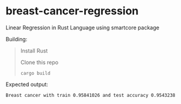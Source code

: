 # breast-cancer-regression
Linear Regression in Rust Language using smartcore package

Building:
> Install Rust 
> 
> Clone this repo 
>
>`cargo build`


Expected output:

`Breast cancer with train 0.95841026 and test accuracy 0.9543238`
